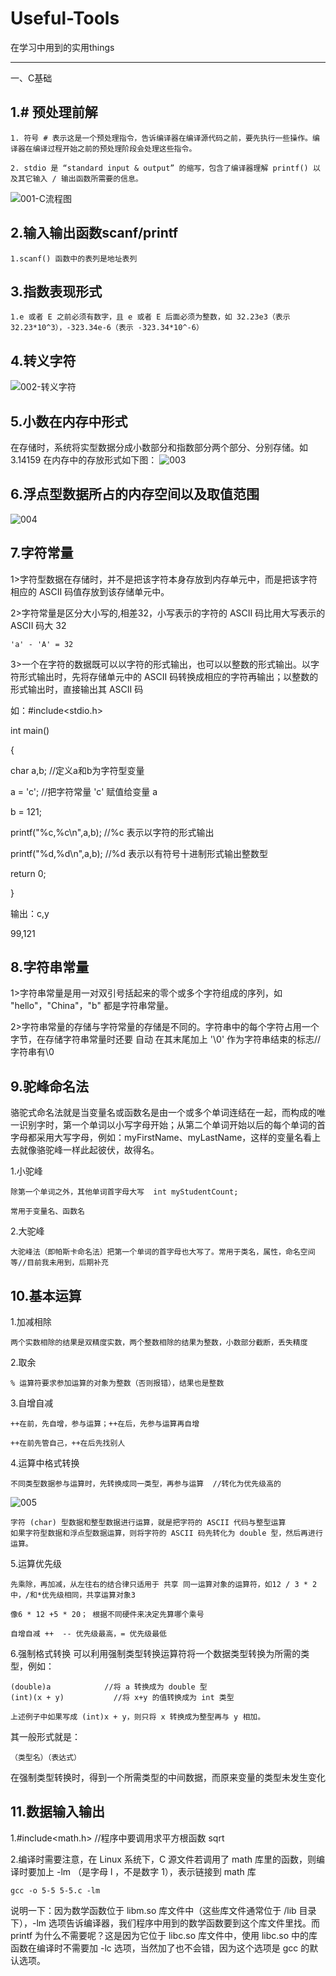 # Useful-Tools
在学习中用到的实用things

-----------------------------------------------------------------------------------------------------------------------------------------------------------------------------------

一、C基础

1.# 预处理前解
-----------------------------------------------------------------------------------------------------------------------------------------------------------------------------------
    1. 符号 # 表示这是一个预处理指令，告诉编译器在编译源代码之前，要先执行一些操作。编译器在编译过程开始之前的预处理阶段会处理这些指令。
    
    2. stdio 是 “standard input & output” 的缩写，包含了编译器理解 printf() 以及其它输入 / 输出函数所需要的信息。
![001-C流程图](https://user-images.githubusercontent.com/47250430/153712016-a93c39e2-4465-47ff-9d7f-126759a4b803.png)
    
2.输入输出函数scanf/printf
-----------------------------------------------------------------------------------------------------------------------------------------------------------------------------------
    1.scanf() 函数中的表列是地址表列
    
3.指数表现形式
-----------------------------------------------------------------------------------------------------------------------------------------------------------------------------------
    1.e 或者 E 之前必须有数字，且 e 或者 E 后面必须为整数，如 32.23e3（表示 32.23*10^3），-323.34e-6（表示 -323.34*10^-6）
    
4.转义字符
---------------------------------------------------------------------------------------------------------------------------------------------------------------------------------
![002-转义字符](https://user-images.githubusercontent.com/47250430/153711918-4f5c2119-e4a3-43dc-8953-a6c168a0f2bd.png)

5.小数在内存中形式
---------------------------------------------------------------------------------------------------------------------------------------------------------------------------------
在存储时，系统将实型数据分成小数部分和指数部分两个部分、分别存储。如 3.14159 在内存中的存放形式如下图：
![003](https://user-images.githubusercontent.com/47250430/153712892-f23cbf06-c89b-41c9-905b-2bdc551fb29c.jpg)

6.浮点型数据所占的内存空间以及取值范围
---------------------------------------------------------------------------------------------------------------------------------------------------------------------------------
![004](https://user-images.githubusercontent.com/47250430/153712915-d93ec30e-66d7-46c6-8718-a8bd9a23e30e.jpg)

7.字符常量
---------------------------------------------------------------------------------------------------------------------------------------------------------------------------------
1>字符型数据在存储时，并不是把该字符本身存放到内存单元中，而是把该字符相应的 ASCII 码值存放到该存储单元中。

2>字符常量是区分大小写的,相差32，小写表示的字符的 ASCII 码比用大写表示的 ASCII 码大 32
    
    'a' - 'A' = 32
3>一个在字符的数据既可以以字符的形式输出，也可以以整数的形式输出。以字符形式输出时，先将存储单元中的 ASCII 码转换成相应的字符再输出；以整数的形式输出时，直接输出其 ASCII 码

如：#include<stdio.h>

int main()

{

  char a,b;                       //定义a和b为字符型变量
  
  a = 'c';                      //把字符常量 'c' 赋值给变量 a
  
  b = 121;
  
  printf("%c,%c\n",a,b);          //%c 表示以字符的形式输出
  
  printf("%d,%d\n",a,b);          //%d 表示以有符号十进制形式输出整数型
  
  return 0;
  
}


输出：c,y

99,121

8.字符串常量
---------------------------------------------------------------------------------------------------------------------------------------------------------------------------------
1>字符串常量是用一对双引号括起来的零个或多个字符组成的序列，如 "hello"，"China"，"b" 都是字符串常量。

2>字符串常量的存储与字符常量的存储是不同的。字符串中的每个字符占用一个字节，在存储字符串常量时还要 自动 在其末尾加上 '\0' 作为字符串结束的标志//字符串有\0

9.驼峰命名法
---------------------------------------------------------------------------------------------------------------------------------------------------------------------------------
骆驼式命名法就是当变量名或函数名是由一个或多个单词连结在一起，而构成的唯一识别字时，第一个单词以小写字母开始；从第二个单词开始以后的每个单词的首字母都采用大写字母，例如：myFirstName、myLastName，这样的变量名看上去就像骆驼峰一样此起彼伏，故得名。

1.小驼峰

    除第一个单词之外，其他单词首字母大写  int myStudentCount;
    
    常用于变量名、函数名
    
2.大驼峰

    大驼峰法（即帕斯卡命名法）把第一个单词的首字母也大写了。常用于类名，属性，命名空间等//目前我未用到，后期补充
    
10.基本运算
---------------------------------------------------------------------------------------------------------------------------------------------------------------------------------
1.加减相除

    两个实数相除的结果是双精度实数，两个整数相除的结果为整数，小数部分截断，丢失精度
2.取余
    
    % 运算符要求参加运算的对象为整数（否则报错），结果也是整数
    
3.自增自减
    
    ++在前，先自增，参与运算；++在后，先参与运算再自增
    
    ++在前先管自己，++在后先找别人
4.运算中格式转换
    
    不同类型数据参与运算时，先转换成同一类型，再参与运算  //转化为优先级高的
![005](https://user-images.githubusercontent.com/47250430/153715546-11cd6361-5d8d-4565-829e-104abc63313d.jpg)

    字符 (char) 型数据和整型数据进行运算，就是把字符的 ASCII 代码与整型运算
    如果字符型数据和浮点型数据运算，则将字符的 ASCII 码先转化为 double 型，然后再进行运算。
5.运算优先级

    先乘除，再加减，从左往右的结合律只适用于 共享 同一运算对象的运算符，如12 / 3 * 2中，/和*优先级相同，共享运算对象3
    
    像6 * 12 +5 * 20； 根据不同硬件来决定先算哪个乘号
    
    自增自减 ++  -- 优先级最高，= 优先级最低
6.强制格式转换
    可以利用强制类型转换运算符将一个数据类型转换为所需的类型，例如：

    (double)a            //将 a 转换成为 double 型
    (int)(x + y)           //将 x+y 的值转换成为 int 类型
    
    上述例子中如果写成 (int)x + y，则只将 x 转换成为整型再与 y 相加。
   其一般形式就是：

    （类型名）（表达式）
   在强制类型转换时，得到一个所需类型的中间数据，而原来变量的类型未发生变化
   
11.数据输入输出
---------------------------------------------------------------------------------------------------------------------------------------------------------------------------------
1.#include<math.h>        //程序中要调用求平方根函数 sqrt

2.编译时需要注意，在 Linux 系统下，C 源文件若调用了 math 库里的函数，则编译时要加上 -lm （是字母 l ，不是数字 1），表示链接到 math 库

    gcc -o 5-5 5-5.c -lm
说明一下：因为数学函数位于 libm.so 库文件中（这些库文件通常位于 /lib 目录下），-lm 选项告诉编译器，我们程序中用到的数学函数要到这个库文件里找。而 printf 为什么不需要呢？这是因为它位于 libc.so 库文件中，使用 libc.so 中的库函数在编译时不需要加 -lc 选项，当然加了也不会错，因为这个选项是 gcc 的默认选项。
